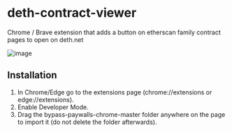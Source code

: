 # deth-contract-viewer
Chrome / Brave extension that adds a button on etherscan family contract pages to open on deth.net

![image](https://user-images.githubusercontent.com/84360463/151667457-03062921-d8f3-4a08-8a76-65cf3101a607.png)


## Installation 
1. In Chrome/Edge go to the extensions page (chrome://extensions or edge://extensions).
2. Enable Developer Mode.
3. Drag the bypass-paywalls-chrome-master folder anywhere on the page to import it (do not delete the folder afterwards).
